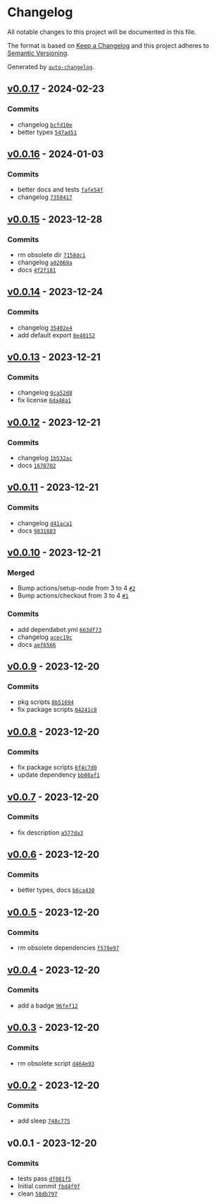 # Changelog

All notable changes to this project will be documented in this file.

The format is based on [Keep a Changelog](https://keepachangelog.com/en/1.0.0/)
and this project adheres to [Semantic Versioning](https://semver.org/spec/v2.0.0.html).

Generated by [`auto-changelog`](https://github.com/CookPete/auto-changelog).

## [v0.0.17](https://github.com/nichoth/dom/compare/v0.0.16...v0.0.17) - 2024-02-23

### Commits

- changelog [`bcfd10e`](https://github.com/nichoth/dom/commit/bcfd10e3f46d08a298fd98b04a82919fd6c4d73f)
- better types [`547ad51`](https://github.com/nichoth/dom/commit/547ad51d61db210b979cda156586d81881e84260)

## [v0.0.16](https://github.com/nichoth/dom/compare/v0.0.15...v0.0.16) - 2024-01-03

### Commits

- better docs and tests [`fafe54f`](https://github.com/nichoth/dom/commit/fafe54f31a0b457815c777dc0fcac6faea099db9)
- changelog [`7358417`](https://github.com/nichoth/dom/commit/7358417c6ef3294f53af424768eb1f05ca96c7b2)

## [v0.0.15](https://github.com/nichoth/dom/compare/v0.0.14...v0.0.15) - 2023-12-28

### Commits

- rm obsolete dir [`7158dc1`](https://github.com/nichoth/dom/commit/7158dc1cce7dc1316c7811dc1ea3a6eb4f91f4cf)
- changelog [`a82069a`](https://github.com/nichoth/dom/commit/a82069a756638a3bad8c08c71b897d612065cdc5)
- docs [`4f2f181`](https://github.com/nichoth/dom/commit/4f2f1817b32f292964a5cd3a4088bdd9a81712be)

## [v0.0.14](https://github.com/nichoth/dom/compare/v0.0.13...v0.0.14) - 2023-12-24

### Commits

- changelog [`35402e4`](https://github.com/nichoth/dom/commit/35402e48314b422025f60a1da7dddf26033e3d71)
- add default export [`8e40152`](https://github.com/nichoth/dom/commit/8e4015206f0d470483764fca3fda31f97a8f5eaf)

## [v0.0.13](https://github.com/nichoth/dom/compare/v0.0.12...v0.0.13) - 2023-12-21

### Commits

- changelog [`0ca52d8`](https://github.com/nichoth/dom/commit/0ca52d85d235c3d0a7c0051fcee007274cc99866)
- fix license [`6da48a1`](https://github.com/nichoth/dom/commit/6da48a1601f47a7b4d9637fbfd5ff4f5d222fa6e)

## [v0.0.12](https://github.com/nichoth/dom/compare/v0.0.11...v0.0.12) - 2023-12-21

### Commits

- changelog [`1b532ac`](https://github.com/nichoth/dom/commit/1b532ac68d897433423e365df967377ffab526db)
- docs [`1678702`](https://github.com/nichoth/dom/commit/16787022b89b42a793c865a9b76bd42bb21e66ab)

## [v0.0.11](https://github.com/nichoth/dom/compare/v0.0.10...v0.0.11) - 2023-12-21

### Commits

- changelog [`d41aca1`](https://github.com/nichoth/dom/commit/d41aca1da6795f13341102e01491fcc6f3a952b3)
- docs [`9831883`](https://github.com/nichoth/dom/commit/98318832d75b46a3ab13198e2abd66961601b21e)

## [v0.0.10](https://github.com/nichoth/dom/compare/v0.0.9...v0.0.10) - 2023-12-21

### Merged

- Bump actions/setup-node from 3 to 4 [`#2`](https://github.com/nichoth/dom/pull/2)
- Bump actions/checkout from 3 to 4 [`#1`](https://github.com/nichoth/dom/pull/1)

### Commits

- add dependabot.yml [`663df73`](https://github.com/nichoth/dom/commit/663df732c64c5a67837ed8f0572146b7d6fd6f6c)
- changelog [`acec19c`](https://github.com/nichoth/dom/commit/acec19c83d7fb07ab42f85b96c109694cea37ec1)
- docs [`aef6566`](https://github.com/nichoth/dom/commit/aef6566dd23b48df9bfec99e255ad2274d81bbb4)

## [v0.0.9](https://github.com/nichoth/dom/compare/v0.0.8...v0.0.9) - 2023-12-20

### Commits

- pkg scripts [`8b51694`](https://github.com/nichoth/dom/commit/8b51694bd185752457652695bcd7144034054ea7)
- fix package scripts [`04241c8`](https://github.com/nichoth/dom/commit/04241c84a60a213dfabab37e55336a5988dff72b)

## [v0.0.8](https://github.com/nichoth/dom/compare/v0.0.7...v0.0.8) - 2023-12-20

### Commits

- fix package scripts [`6f4c7d0`](https://github.com/nichoth/dom/commit/6f4c7d0468297fca2f1399903cbbeaa868f0a032)
- update dependency [`bb08af1`](https://github.com/nichoth/dom/commit/bb08af1f06a2b8e5d4fe768eeb6d63d2326983ba)

## [v0.0.7](https://github.com/nichoth/dom/compare/v0.0.6...v0.0.7) - 2023-12-20

### Commits

- fix description [`a577da3`](https://github.com/nichoth/dom/commit/a577da3300b512698ef80a956d4dee13be6b03b4)

## [v0.0.6](https://github.com/nichoth/dom/compare/v0.0.5...v0.0.6) - 2023-12-20

### Commits

- better types, docs [`b6ca430`](https://github.com/nichoth/dom/commit/b6ca4307abcaba3ae3926652855ea921e5323e17)

## [v0.0.5](https://github.com/nichoth/dom/compare/v0.0.4...v0.0.5) - 2023-12-20

### Commits

- rm obsolete dependencies [`f578e97`](https://github.com/nichoth/dom/commit/f578e979190fcda87b7ddb526e079e1c7227a73a)

## [v0.0.4](https://github.com/nichoth/dom/compare/v0.0.3...v0.0.4) - 2023-12-20

### Commits

- add a badge [`96fef12`](https://github.com/nichoth/dom/commit/96fef12e39c78185fc8a55e4c575799245fffb7c)

## [v0.0.3](https://github.com/nichoth/dom/compare/v0.0.2...v0.0.3) - 2023-12-20

### Commits

- rm obsolete script [`d464e93`](https://github.com/nichoth/dom/commit/d464e9357560ba91bb0324e9fe5434f12a299341)

## [v0.0.2](https://github.com/nichoth/dom/compare/v0.0.1...v0.0.2) - 2023-12-20

### Commits

- add sleep [`748c775`](https://github.com/nichoth/dom/commit/748c77568ecf067ea4296ba7948b8c8617dab7f3)

## v0.0.1 - 2023-12-20

### Commits

- tests pass [`df081f5`](https://github.com/nichoth/dom/commit/df081f5810c6bdba68f97309b5701ea7129f214b)
- Initial commit [`fbd4f9f`](https://github.com/nichoth/dom/commit/fbd4f9f63ad87d052461e811646f119e9894492e)
- clean [`58db797`](https://github.com/nichoth/dom/commit/58db797bde93aaf02ba47a28bcc2218ccc96feee)
